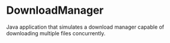 # DownloadManager
Java application that simulates a download manager capable of downloading multiple files concurrently.
